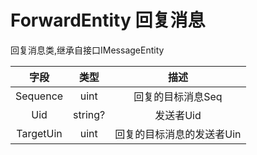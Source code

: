 # ForwardEntity 回复消息

回复消息类,继承自接口IMessageEntity

|   字段    |  类型   |           描述            |
| :-------: | :-----: | :-----------------------: |
| Sequence  |  uint   |     回复的目标消息Seq     |
|    Uid    | string? |         发送者Uid         |
| TargetUin |  uint   | 回复的目标消息的发送者Uin |
